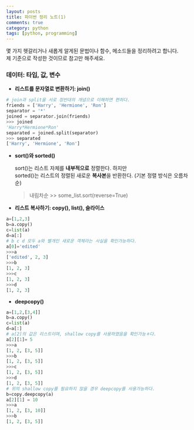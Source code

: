 ```yaml
---
layout: posts
title: 파이썬 정리 노트(1)
comments: true
category: python
tags: [python, programming]
---
```


몇 가지 헷갈리거나 새롭게 알게된 문법이나 함수, 메소드들을 정리하려고 합니다.  
제 기준으로 작성한 것이므로 참고만 해주세요.

### 데이터: 타입, 값, 변수

- **리스트를 문자열로 변환하기: join()**

```python
# join과 split을 서로 정반대의 개념으로 이해하면 편하다.
friends = ['Harry', 'Hermione', 'Ron']
separator = '*'
joined = separator.join(friends)
>>> joined
'Harry*Hermione*Ron'
separated = joined.split(separator)
>>> separated
['Harry', 'Hermione', 'Ron']
```

- **sort()와 sorted()**

  sort()는 리스트 자체를 **내부적으로** 정렬한다. 하지만  
  sorted()는 리스트의 정렬된 새로운 **복사본**을 반환한다.
  (기본 정렬 방식은 오름차순)

  > 내림차순 >> some_list.sort(reverse=True)

- **리스트 복사하기: copy(), list(), 슬라이스**

```python
a=[1,2,3]
b=a.copy()
c=list(a)
d=a[:]
# b c d 모두 a와 별개인 새로운 객체라는 사실을 확인가능하다.
a[0]='edited'
>>>a
['edited', 2, 3]
>>>b
[1, 2, 3]
>>>c
[1, 2, 3]
>>>d
[1, 2, 3]
```

- **deepcopy()**

```python
a=[1,2,[3,4]]
b=a.copy()
c=list(a)
d=a[:]
# a[2]의 값은 리스트이며, shallow copy를 사용하였음을 확인가능ㅎ다.
a[2][1]= 5
>>>a
[1, 2, [3, 5]]
>>>b
[1, 2, [3, 5]]
>>>c
[1, 2, [3, 5]]
>>>d
[1, 2, [3, 5]]
# 위의 shallow copy를 필요하지 않을 경우 deepcopy를 사용가능하다.
b=copy.deepcopy(a)
a[2][1] = 10
>>>a
[1, 2, [3, 10]]
>>>b
[1, 2, [3, 5]]
```

